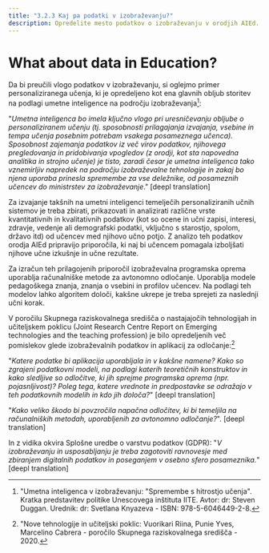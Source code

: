 ```yaml
---
title: "3.2.3 Kaj pa podatki v izobraževanju?"
description: Opredelite mesto podatkov o izobraževanju v orodjih AIEd.
---
```

# What about data in Education?
Da bi preučili vlogo podatkov v izobraževanju, si oglejmo primer personaliziranega učenja, ki je opredeljeno kot ena glavnih obljub storitev na podlagi umetne inteligence na področju izobraževanja[^1]:

"*Umetna inteligenca bo imela ključno vlogo pri uresničevanju obljube o personaliziranem učenju (tj. sposobnosti prilagajanja izvajanja, vsebine in tempa učenja posebnim potrebam vsakega posameznega učenca). Sposobnost zajemanja podatkov iz več virov podatkov, njihovega pregledovanja in pridobivanja vpogledov (z orodji, kot sta napovedna analitika in strojno učenje) je tisto, zaradi česar je umetna inteligenca tako vznemirljiv napredek na področju izobraževalne tehnologije in zakaj bo njena uporaba prinesla spremembe za vse deležnike, od posameznih učencev do ministrstev za izobraževanje*." [deepl translation]

Za izvajanje takšnih na umetni inteligenci temelječih personaliziranih učnih sistemov je treba zbirati, prikazovati in analizirati različne vrste kvantitativnih in kvalitativnih podatkov (kot so ocene in učni zapisi, interesi, zdravje, vedenje ali demografski podatki, vključno s starostjo, spolom, državo itd) od učencev med njihovo učno potjo. Z analizo teh podatkov orodja AIEd pripravijo priporočila, ki naj bi učencem pomagala izboljšati njihove učne izkušnje in učne rezultate.

Za izračun teh prilagojenih priporočil izobraževalna programska oprema uporablja računalniške metode za avtonomno odločanje. Uporablja modele pedagoškega znanja, znanja o vsebini in profilov učencev. Na podlagi teh modelov lahko algoritem določi, kakšne ukrepe je treba sprejeti za naslednji učni korak.

V poročilu Skupnega raziskovalnega središča o nastajajočih tehnologijah in učiteljskem poklicu (Joint Research Centre Report on Emerging technologies and the teaching profession) je bilo opredeljenih več pomislekov glede izobraževalnih podatkov in aplikacij za odločanje:[^2]

"*Katere podatke bi aplikacija uporabljala in v kakšne namene? Kako so zgrajeni podatkovni modeli, na podlagi katerih teoretičnih konstruktov in kako sledljive so odločitve, ki jih sprejme programska oprema (npr. pojasnljivost)? Poleg tega, katere vrednote in predpostavke se odražajo v teh podatkovnih modelih in kdo jih določa?*" [deepl translation]

"*Kako veliko škodo bi povzročila napačna odločitev, ki bi temeljila na računalniških metodah, uporabljenih za avtonomno odločanje?*". [deepl translation]

In z vidika okvira Splošne uredbe o varstvu podatkov (GDPR): "*V izobraževanju in usposabljanju je treba zagotoviti ravnovesje med zbiranjem digitalnih podatkov in poseganjem v osebno sfero posameznika.*" [deepl translation]

[^1]: "Umetna inteligenca v izobraževanju: "Spremembe s hitrostjo učenja". Kratka predstavitev politike Unescovega inštituta IITE. Avtor: dr: Steven Duggan. Urednik: dr: Svetlana Knyazeva - ISBN: 978-5-6046449-2-8.

[^2]: "Nove tehnologije in učiteljski poklic: Vuorikari Riina, Punie Yves, Marcelino Cabrera - poročilo Skupnega raziskovalnega središča - 2020.
